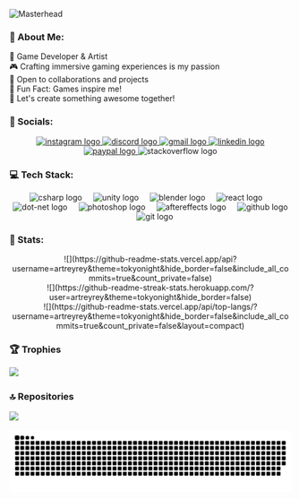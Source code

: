 ![Masterhead](https://i.pinimg.com/originals/cc/e9/04/cce9043fb0b58b3ee3f2a13f95378c3f.gif)
### 🌆 About Me:
🌟 Game Developer & Artist<br>🎮 Crafting immersive gaming experiences is my passion<br>🤝 Open to collaborations and projects<br>🎨 Fun Fact: Games inspire me!<br>🚀 Let's create something awesome together!


### 📲 Socials:


  <div align="center">
  <a href="https://www.instagram.com/lacuix/" target="_blank">
    <img src="https://raw.githubusercontent.com/maurodesouza/profile-readme-generator/master/src/assets/icons/social/instagram/default.svg" width="47" height="35" alt="instagram logo"  />
  </a>
  <a href="artreyrey_20386" target="_blank">
    <img src="https://raw.githubusercontent.com/maurodesouza/profile-readme-generator/master/src/assets/icons/social/discord/default.svg" width="47" height="35" alt="discord logo"  />
  </a>
  <a href="cuizonlance49@gmail.com" target="_blank">
    <img src="https://raw.githubusercontent.com/maurodesouza/profile-readme-generator/master/src/assets/icons/social/gmail/default.svg" width="47" height="35" alt="gmail logo"  />
  </a>
  <a href="https://www.linkedin.com/in/lance-cuizon-a79863336/" target="_blank">
    <img src="https://raw.githubusercontent.com/maurodesouza/profile-readme-generator/master/src/assets/icons/social/linkedin/default.svg" width="47" height="35" alt="linkedin logo"  />
  </a>
  <a href="https://www.paypal.com/myaccount/profile/" target="_blank">
    <img src="https://raw.githubusercontent.com/maurodesouza/profile-readme-generator/master/src/assets/icons/social/paypal/default.svg" width="47" height="35" alt="paypal logo"  />
  </a>
  <img src="https://raw.githubusercontent.com/maurodesouza/profile-readme-generator/master/src/assets/icons/social/stackoverflow/default.svg" width="47" height="35" alt="stackoverflow logo"  />
</div>


### 💻 Tech Stack:

  <div align="center">
  <img src="https://cdn.jsdelivr.net/gh/devicons/devicon/icons/csharp/csharp-original.svg" height="30" alt="csharp logo"  />
  <img width="12" />
  <img src="https://cdn.jsdelivr.net/gh/devicons/devicon/icons/unity/unity-original.svg" height="30" alt="unity logo"  />
  <img width="12" />
  <img src="https://cdn.jsdelivr.net/gh/devicons/devicon/icons/blender/blender-original.svg" height="30" alt="blender logo"  />
  <img width="12" />
  <img src="https://cdn.jsdelivr.net/gh/devicons/devicon/icons/react/react-original.svg" height="30" alt="react logo"  />
  <img width="12" />
  <img src="https://cdn.jsdelivr.net/gh/devicons/devicon/icons/dot-net/dot-net-original.svg" height="30" alt="dot-net logo"  />
  <img width="12" />
  <img src="https://cdn.jsdelivr.net/gh/devicons/devicon/icons/photoshop/photoshop-plain.svg" height="30" alt="photoshop logo"  />
  <img width="12" />
  <img src="https://cdn.jsdelivr.net/gh/devicons/devicon/icons/aftereffects/aftereffects-original.svg" height="30" alt="aftereffects logo"  />
  <img width="12" />
  <img src="https://cdn.jsdelivr.net/gh/devicons/devicon/icons/github/github-original.svg" height="30" alt="github logo"  />
  <img width="12" />
  <img src="https://cdn.jsdelivr.net/gh/devicons/devicon/icons/git/git-original.svg" height="30" alt="git logo"  />
</div>

### 👾 Stats:

<div align="center">
    ![](https://github-readme-stats.vercel.app/api?username=artreyrey&theme=tokyonight&hide_border=false&include_all_commits=true&count_private=false)<br/>
    ![](https://github-readme-streak-stats.herokuapp.com/?user=artreyrey&theme=tokyonight&hide_border=false)<br/>
    ![](https://github-readme-stats.vercel.app/api/top-langs/?username=artreyrey&theme=tokyonight&hide_border=false&include_all_commits=true&count_private=false&layout=compact)
</div>


### 🏆 Trophies
![](https://github-profile-trophy.vercel.app/?username=artreyrey&theme=tokyonight&no-frame=false&no-bg=false&margin-w=4)


### 🔝 Repositories
![](https://github-contributor-stats.vercel.app/api?username=artreyrey&limit=5&theme=tokyonight&combine_all_yearly_contributions=true)



<picture>
  <source media = "(prefers-color-scheme: dark)" srcset="https://raw.githubusercontent.com/artreyrey/artreyrey/output/github-snake-dark.svg" />
  <source media = "(prefers-color-scheme: light)" srcset="https://raw.githubusercontent.com/artreyrey/artreyrey/output/github-snake.svg" />
  <img alt = "github-snake" src = "https://raw.githubusercontent.com/artreyrey/artreyrey/output/github-snake.svg"/>
</picture>

<!-- Proudly created with GPRM ( https://gprm.itsvg.in ) -->
